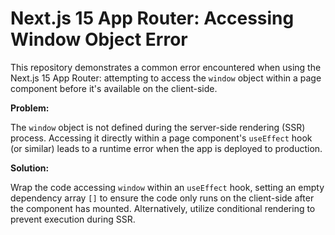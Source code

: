 # Next.js 15 App Router: Accessing Window Object Error

This repository demonstrates a common error encountered when using the Next.js 15 App Router: attempting to access the `window` object within a page component before it's available on the client-side.

**Problem:**

The `window` object is not defined during the server-side rendering (SSR) process.  Accessing it directly within a page component's `useEffect` hook (or similar) leads to a runtime error when the app is deployed to production.

**Solution:**

Wrap the code accessing `window` within an `useEffect` hook, setting an empty dependency array `[]` to ensure the code only runs on the client-side after the component has mounted.  Alternatively, utilize conditional rendering to prevent execution during SSR.